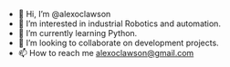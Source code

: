 - 👋 Hi, I’m @alexoclawson
- 👀 I’m interested in industrial Robotics and automation.
- 🌱 I’m currently learning Python.
- 💞️ I’m looking to collaborate on development projects.
- 📫 How to reach me alexoclawson@gmail.com

<!---
alexoclawson/alexoclawson is a ✨ special ✨ repository because its `README.md` (this file) appears on your GitHub profile.
You can click the Preview link to take a look at your changes.
--->
